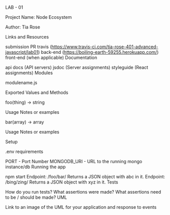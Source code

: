 LAB - 01

Project Name: Node Ecosystem

Author: Tia Rose

Links and Resources

submission PR
travis (https://www.travis-ci.com/tia-rose-401-advanced-javascript/lab01)
back-end (https://boiling-earth-59255.herokuapp.com/)
front-end (when applicable)
Documentation

api docs (API servers)
jsdoc (Server assignments)
styleguide (React assignments)
Modules

modulename.js

Exported Values and Methods

foo(thing) -> string

Usage Notes or examples

bar(array) -> array

Usage Notes or examples

Setup

.env requirements

PORT - Port Number
MONGODB_URI - URL to the running mongo instance/db
Running the app

npm start
Endpoint: /foo/bar/
Returns a JSON object with abc in it.
Endpoint: /bing/zing/
Returns a JSON object with xyz in it.
Tests

How do you run tests?
What assertions were made?
What assertions need to be / should be made?
UML

Link to an image of the UML for your application and response to events